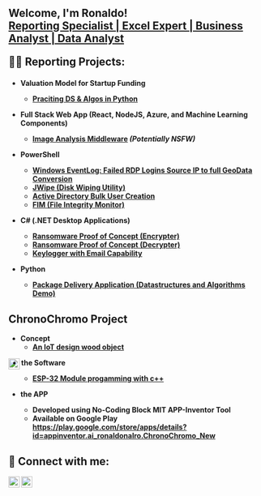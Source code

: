 <h2>Welcome, I'm Ronaldo! <br/><a href="https://github.com/RonaldoRCS"> <a href="https://www.[linkedin.com/in/joshmadakor/]
                                                                          (https://www.linkedin.com/in/cronaldo/)">Reporting Specialist | Excel Expert | Business Analyst | Data Analyst</a>


<b>👨‍💻 Reporting Projects:</h2>

- <b>Valuation Model for Startup Funding</b>
  - [Praciting DS & Algos in Python](https://github.com/joshmadakor1/Algorithms-Practice)
- <b>Full Stack Web App (React, NodeJS, Azure, and Machine Learning Components)</b>

  - [Image Analysis Middleware](https://github.com/joshmadakor1/4chan-Image-Analysis-Middleware-C964) <b><i>(Potentially NSFW)</b></i>
- <b>PowerShell</b>
  - [Windows EventLog: Failed RDP Logins Source IP to full GeoData Conversion](https://github.com/joshmadakor1/Sentinel-Lab)
  - [JWipe (Disk Wiping Utility)](https://github.com/joshmadakor1/Jwipe.PowerShell)
  - [Active Directory Bulk User Creation](https://github.com/joshmadakor1/AD_PS)
  - [FIM (File Integrity Monitor)](https://github.com/joshmadakor1/PowerShell-Integrity-FIM)
- <b>C# (.NET Desktop Applications)</b>
  - [Ransomware Proof of Concept (Encrypter)](https://github.com/joshmadakor1/EncrypterPOC)
  - [Ransomware Proof of Concept (Decrypter)](https://github.com/joshmadakor1/DecrypterPOC)
  - [Keylogger with Email Capability](https://github.com/joshmadakor1/Key-Logger-With-Email)
- <b>Python</b>
  - [Package Delivery Application (Datastructures and Algorithms Demo)](https://github.com/joshmadakor1/Package-Delivery-Pathfinding-Algorithm)

<h2>ChronoChromo Project</h2>

- <b> Concept</b>
  - [An IoT design wood object](https://github.com/joshmadakor1/Package-Delivery-Pathfinding-Algorithm)

[<img align="left" alt="ChronoChromo | Instagram" width="22px" src="https://cdn.jsdelivr.net/npm/simple-icons@v3/icons/instagram.svg" />][instagram]

[instagram]: https://www.instagram.com/joshmadakor/

  
- <b> the Software</b>
  - [ESP-32 Module progamming with c++](https://github.com/joshmadakor1/Package-Delivery-Pathfinding-Algorithm)
   
- <b>the APP</b>
  - Developed using No-Coding Block MIT APP-Inventor Tool
  - Available on Google Play https://play.google.com/store/apps/details?id=appinventor.ai_ronaldonalro.ChronoChromo_New

<h2> 🤳 Connect with me:</h2>

[<img align="left" alt="JoshMadakor | LinkedIn" width="22px" src="https://cdn.jsdelivr.net/npm/simple-icons@v3/icons/linkedin.svg" />][linkedin]
[<img align="left" alt="JoshMadakor | Instagram" width="22px" src="https://cdn.jsdelivr.net/npm/simple-icons@v3/icons/instagram.svg" />][instagram]

[instagram]: https://www.instagram.com/joshmadakor/
[linkedin]: https://linkedin.com/in/joshmadakor
